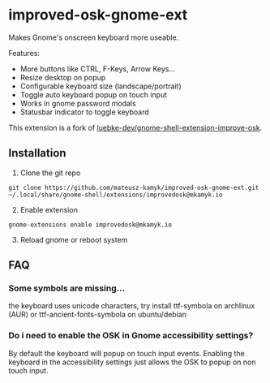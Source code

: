 # improved-osk-gnome-ext

Makes Gnome's onscreen keyboard more useable.

Features:
* More buttons like CTRL, F-Keys, Arrow Keys...
* Resize desktop on popup
* Configurable keyboard size (landscape/portrait)
* Toggle auto keyboard popup on touch input 
* Works in gnome password modals
* Statusbar indicator to toggle keyboard

This extension is a fork of [luebke-dev/gnome-shell-extension-improve-osk](https://github.com/luebke-dev/gnome-shell-extension-improve-osk). 

## Installation

1. Clone the git repo 
```console
git clone https://github.com/mateusz-kamyk/improved-osk-gnome-ext.git ~/.local/share/gnome-shell/extensions/improvedosk@mkamyk.io
```
2. Enable extension
```console
gnome-extensions enable improvedosk@mkamyk.io
```
3. Reload gnome or reboot system

## FAQ

### Some symbols are missing...
the keyboard uses unicode characters, try install ttf-symbola on archlinux (AUR) or ttf-ancient-fonts-symbola on ubuntu/debian

### Do i need to enable the OSK in Gnome accessibility settings?
By default the keyboard will popup on touch input events. Enabling the keyboard in the accessibility settings just allows the OSK to popup on non touch input.
